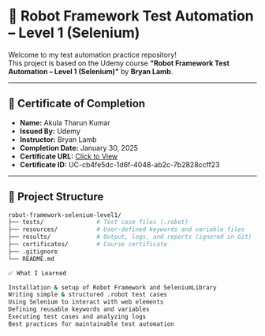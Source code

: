 # 🤖 Robot Framework Test Automation – Level 1 (Selenium)

Welcome to my test automation practice repository!  
This project is based on the Udemy course **"Robot Framework Test Automation – Level 1 (Selenium)"** by **Bryan Lamb**.

---

## 📜 Certificate of Completion

- **Name:** Akula Tharun Kumar  
- **Issued By:** Udemy  
- **Instructor:** Bryan Lamb  
- **Completion Date:** January 30, 2025  
- **Certificate URL:** [Click to View](https://ude.my/UC-cb4fe5dc-1d6f-4048-ab2c-7b2828ccff23)  
- **Certificate ID:** UC-cb4fe5dc-1d6f-4048-ab2c-7b2828ccff23  

---

## 📁 Project Structure

```bash
robot-framework-selenium-level1/
├── tests/               # Test case files (.robot)
├── resources/           # User-defined keywords and variable files
├── results/             # Output, logs, and reports (ignored in Git)
├── certificates/        # Course certificate
├── .gitignore
└── README.md

✅ What I Learned

Installation & setup of Robot Framework and SeleniumLibrary
Writing simple & structured .robot test cases
Using Selenium to interact with web elements
Defining reusable keywords and variables
Executing test cases and analyzing logs
Best practices for maintainable test automation